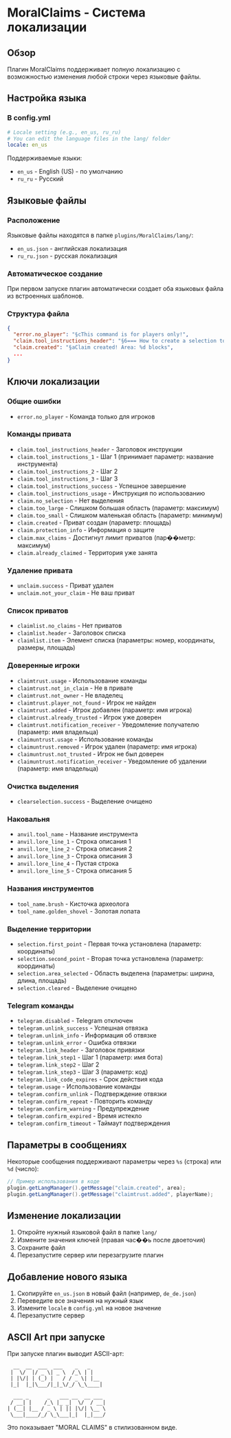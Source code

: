 # MoralClaims - Система локализации

## Обзор
Плагин MoralClaims поддерживает полную локализацию с возможностью изменения любой строки через языковые файлы.

## Настройка языка

### В config.yml
```yaml
# Locale setting (e.g., en_us, ru_ru)
# You can edit the language files in the lang/ folder
locale: en_us
```

Поддерживаемые языки:
- `en_us` - English (US) - по умолчанию
- `ru_ru` - Русский

## Языковые файлы

### Расположение
Языковые файлы находятся в папке `plugins/MoralClaims/lang/`:
- `en_us.json` - английская локализация
- `ru_ru.json` - русская локализация

### Автоматическое создание
При первом запуске плагин автоматически создает оба языковых файла из встроенных шаблонов.

### Структура файла
```json
{
  "error.no_player": "§cThis command is for players only!",
  "claim.tool_instructions_header": "§6=== How to create a selection tool ===",
  "claim.created": "§aClaim created! Area: %d blocks",
  ...
}
```

## Ключи локализации

### Общие ошибки
- `error.no_player` - Команда только для игроков

### Команды привата
- `claim.tool_instructions_header` - Заголовок инструкции
- `claim.tool_instructions_1` - Шаг 1 (принимает параметр: название инструмента)
- `claim.tool_instructions_2` - Шаг 2
- `claim.tool_instructions_3` - Шаг 3
- `claim.tool_instructions_success` - Успешное завершение
- `claim.tool_instructions_usage` - Инструкция по использованию
- `claim.no_selection` - Нет выделения
- `claim.too_large` - Слишком большая область (параметр: максимум)
- `claim.too_small` - Слишком маленькая область (параметр: минимум)
- `claim.created` - Приват создан (параметр: площадь)
- `claim.protection_info` - Информация о защите
- `claim.max_claims` - Достигнут лимит приватов (пар��метр: максимум)
- `claim.already_claimed` - Территория уже занята

### Удаление привата
- `unclaim.success` - Приват удален
- `unclaim.not_your_claim` - Не ваш приват

### Список приватов
- `claimlist.no_claims` - Нет приватов
- `claimlist.header` - Заголовок списка
- `claimlist.item` - Элемент списка (параметры: номер, координаты, размеры, площадь)

### Доверенные игроки
- `claimtrust.usage` - Использование команды
- `claimtrust.not_in_claim` - Не в привате
- `claimtrust.not_owner` - Не владелец
- `claimtrust.player_not_found` - Игрок не найден
- `claimtrust.added` - Игрок добавлен (параметр: имя игрока)
- `claimtrust.already_trusted` - Игрок уже доверен
- `claimtrust.notification_receiver` - Уведомление получателю (параметр: имя владельца)
- `claimuntrust.usage` - Использование команды
- `claimuntrust.removed` - Игрок удален (параметр: имя игрока)
- `claimuntrust.not_trusted` - Игрок не был доверен
- `claimuntrust.notification_receiver` - Уведомление об удалении (параметр: имя владельца)

### Очистка выделения
- `clearselection.success` - Выделение очищено

### Наковальня
- `anvil.tool_name` - Название инструмента
- `anvil.lore_line_1` - Строка описания 1
- `anvil.lore_line_2` - Строка описания 2
- `anvil.lore_line_3` - Строка описания 3
- `anvil.lore_line_4` - Пустая строка
- `anvil.lore_line_5` - Строка описания 5

### Названия инструментов
- `tool_name.brush` - Кисточка археолога
- `tool_name.golden_shovel` - Золотая лопата

### Выделение территории
- `selection.first_point` - Первая точка установлена (параметр: координаты)
- `selection.second_point` - Вторая точка установлена (параметр: координаты)
- `selection.area_selected` - Область выделена (параметры: ширина, длина, площадь)
- `selection.cleared` - Выделение очищено

### Telegram команды
- `telegram.disabled` - Telegram отключен
- `telegram.unlink_success` - Успешная отвязка
- `telegram.unlink_info` - Информация об отвязке
- `telegram.unlink_error` - Ошибка отвязки
- `telegram.link_header` - Заголовок привязки
- `telegram.link_step1` - Шаг 1 (параметр: имя бота)
- `telegram.link_step2` - Шаг 2
- `telegram.link_step3` - Шаг 3 (параметр: код)
- `telegram.link_code_expires` - Срок действия кода
- `telegram.usage` - Использование команды
- `telegram.confirm_unlink` - Подтверждение отвязки
- `telegram.confirm_repeat` - Повторить команду
- `telegram.confirm_warning` - Предупреждение
- `telegram.confirm_expired` - Время истекло
- `telegram.confirm_timeout` - Таймаут подтверждения

## Параметры в сообщениях

Некоторые сообщения поддерживают параметры через `%s` (строка) или `%d` (число):

```java
// Пример использования в коде
plugin.getLangManager().getMessage("claim.created", area);
plugin.getLangManager().getMessage("claimtrust.added", playerName);
```

## Изменение локализации

1. Откройте нужный языковой файл в папке `lang/`
2. Измените значения ключей (правая час��ь после двоеточия)
3. Сохраните файл
4. Перезапустите сервер или перезагрузите плагин

## Добавление нового языка

1. Скопируйте `en_us.json` в новый файл (например, `de_de.json`)
2. Переведите все значения на нужный язык
3. Измените `locale` в `config.yml` на новое значение
4. Перезапустите сервер

## ASCII Art при запуске

При запуске плагин выводит ASCII-арт:
```
  __  __  ___  ___    _   _     
 |  \/  |/ _ \| _ \  /_\ | |    
 | |\/| | (_) |   / / _ \| |__  
 |_|  |_|\___/|_|_\/_/ \_\____| 
                               
  ___ _      _   ___ __  __ ___ 
 / __| |    /_\ |_ _|  \/  / __|
| (__| |__ / _ \ | || |\/| \__ \
 \___|____/_/ \_\___|_|  |_|___/
```

Это показывает "MORAL CLAIMS" в стилизованном виде.